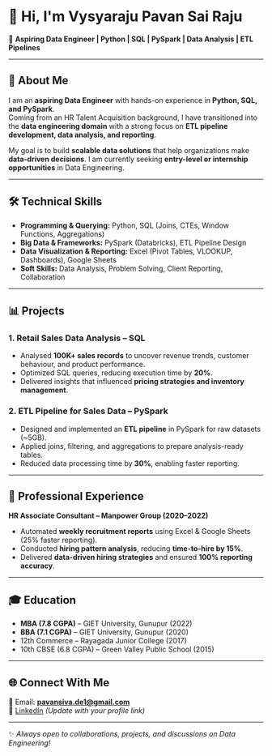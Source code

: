 # 👋 Hi, I'm Vysyaraju Pavan Sai Raju  

🎯 **Aspiring Data Engineer | Python | SQL | PySpark | Data Analysis | ETL Pipelines**

---

## 🌟 About Me  
I am an **aspiring Data Engineer** with hands-on experience in **Python, SQL, and PySpark**.  
Coming from an HR Talent Acquisition background, I have transitioned into the **data engineering domain** with a strong focus on **ETL pipeline development, data analysis, and reporting**.  

My goal is to build **scalable data solutions** that help organizations make **data-driven decisions**. I am currently seeking **entry-level or internship opportunities** in Data Engineering.

---

## 🛠️ Technical Skills  
- **Programming & Querying:** Python, SQL (Joins, CTEs, Window Functions, Aggregations)  
- **Big Data & Frameworks:** PySpark (Databricks), ETL Pipeline Design  
- **Data Visualization & Reporting:** Excel (Pivot Tables, VLOOKUP, Dashboards), Google Sheets  
- **Soft Skills:** Data Analysis, Problem Solving, Client Reporting, Collaboration  

---

## 📊 Projects  

### 1. Retail Sales Data Analysis – SQL  
- Analysed **100K+ sales records** to uncover revenue trends, customer behaviour, and product performance.  
- Optimized SQL queries, reducing execution time by **20%**.  
- Delivered insights that influenced **pricing strategies and inventory management**.  

### 2. ETL Pipeline for Sales Data – PySpark  
- Designed and implemented an **ETL pipeline** in PySpark for raw datasets (~5GB).  
- Applied joins, filtering, and aggregations to prepare analysis-ready tables.  
- Reduced data processing time by **30%**, enabling faster reporting.  

---

## 💼 Professional Experience  

**HR Associate Consultant – Manpower Group (2020–2022)**  
- Automated **weekly recruitment reports** using Excel & Google Sheets (25% faster reporting).  
- Conducted **hiring pattern analysis**, reducing **time-to-hire by 15%**.  
- Delivered **data-driven hiring strategies** and ensured **100% reporting accuracy**.  

---

## 🎓 Education  
- **MBA (7.8 CGPA)** – GIET University, Gunupur (2022)  
- **BBA (7.1 CGPA)** – GIET University, Gunupur (2020)  
- 12th Commerce – Rayagada Junior College (2017)  
- 10th CBSE (6.8 CGPA) – Green Valley Public School (2015)  

---

## 🌐 Connect With Me  
📧 Email: **pavansiva.de1@gmail.com**  
🔗 [LinkedIn](https://www.linkedin.com) *(Update with your profile link)*  

---

✨ *Always open to collaborations, projects, and discussions on Data Engineering!*  
